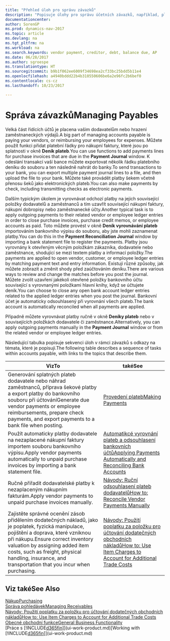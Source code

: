 ```yaml
---
title: "Přehled úloh pro správu závazků"
description: "Popisuje úlohy pro správu účetních závazků, například, placení věřitelům nebo vyrovnávání odchozích plateb na věcné položky k uzavíraní faktur nebo dobropisů."
documentationcenter: 
author: SorenGP
ms.prod: dynamics-nav-2017
ms.topic: article
ms.devlang: na
ms.tgt_pltfrm: na
ms.workload: na
ms.search.keywords: vendor payment, creditor, debt, balance due, AP
ms.date: 06/28/2017
ms.author: sgroespe
ms.translationtype: HT
ms.sourcegitcommit: b9b1f062ee6009f34698ea2cf33bc25bdd5b11e4
ms.openlocfilehash: a4940bddd22b4b310550606be6a2e96fc2b6bef0
ms.contentlocale: cs-cz
ms.lasthandoff: 10/23/2017

---
```

# <a name="managing-payables"></a><span data-ttu-id="452db-103">Správa závazků</span><span class="sxs-lookup"><span data-stu-id="452db-103">Managing Payables</span></span>
<span data-ttu-id="452db-104">Velká část řídících účtů je placena vašim dodavatelům nebo hrazení zaměstnaneckých výdajů.</span><span class="sxs-lookup"><span data-stu-id="452db-104">A big part of managing accounts payable is paying your vendors, or reimbursing your employees for expenses.</span></span> <span data-ttu-id="452db-105">Můžete použít funkci přidat platební řádky pro nákupní faktury, které jsou po splatnosti v okně **Deník plateb**.</span><span class="sxs-lookup"><span data-stu-id="452db-105">You can use functions to add payments lines for purchase invoices that are due in the **Payment Journal** window.</span></span> <span data-ttu-id="452db-106">K odeslání transakcí vaší bance můžete exportovat několik řádku platebního deníku do souboru a ten následně nahrát do banky.</span><span class="sxs-lookup"><span data-stu-id="452db-106">To send transactions to your bank, you can export multiple payment journal lines to a file, and then upload the file to your bank.</span></span> <span data-ttu-id="452db-107">Můžete také provádět platby šekem včetně přenosu šeků jako elektronických plateb.</span><span class="sxs-lookup"><span data-stu-id="452db-107">You can also make payments by check, including transmitting checks as electronic payments.</span></span>

<span data-ttu-id="452db-108">Dalším typickým úkolem je vyrovnávat odchozí platby na jejich související položky dodavatelů a zaměstnanců a tím uzavřít související nákupní faktury, nákupní dobropisy nebo zaměstnanecké účty.</span><span class="sxs-lookup"><span data-stu-id="452db-108">Another typical task is to apply outgoing payments to their related vendor or employee ledger entries in order to close purchase invoices, purchase credit memos, or employee accounts as paid.</span></span> <span data-ttu-id="452db-109">Toto můžete provést v okně **Deník vyrovnávání plateb** importováním bankovního výpisu do souboru, aby jste mohli zaznamenat platby.</span><span class="sxs-lookup"><span data-stu-id="452db-109">You can do this in the **Payment Reconciliation Journal** window by importing a bank statement file to register the payments.</span></span> <span data-ttu-id="452db-110">Platby jsou vyrovnány k otevřeným věcným položkám zákazníka, dodavatele nebo zaměstnance, shodující se mezi textem platby a informací položky.</span><span class="sxs-lookup"><span data-stu-id="452db-110">The payments are applied to open vendor, customer, or employee ledger entries by matching payment text and entry information.</span></span> <span data-ttu-id="452db-111">Existují různé způsoby, jak můžete zobrazit a změnit shody před zaúčtováním deníku.</span><span class="sxs-lookup"><span data-stu-id="452db-111">There are various ways to review and change the matches before you post the journal.</span></span> <span data-ttu-id="452db-112">Můžete zvolit uzavření jakékoli otevřené položky bankovního účtu související s vyrovnanými položkami hlavní knihy, když se účtujete deník.</span><span class="sxs-lookup"><span data-stu-id="452db-112">You can choose to close any open bank account ledger entries related to the applied ledger entries when you post the journal.</span></span> <span data-ttu-id="452db-113">Bankovní účet je automaticky odsouhlasený při vyrovnání všech plateb.</span><span class="sxs-lookup"><span data-stu-id="452db-113">The bank account is automatically reconciled when all payments are applied.</span></span>

<span data-ttu-id="452db-114">Případně můžete vyrovnávat platby ručně v okně **Deníky plateb** nebo v souvisejících položkách dodavatele či zaměstnance.</span><span class="sxs-lookup"><span data-stu-id="452db-114">Alternatively, you can apply outgoing payments manually in the **Payment Journal** window or from the related vendor or employee ledger entries.</span></span>

<span data-ttu-id="452db-115">Následující tabulka popisuje sekvenci úloh v rámci závazků s odkazy na témata, které je popisují.</span><span class="sxs-lookup"><span data-stu-id="452db-115">The following table describes a sequence of tasks within accounts payable, with links to the topics that describe them.</span></span>

| <span data-ttu-id="452db-116">Viz</span><span class="sxs-lookup"><span data-stu-id="452db-116">To</span></span> | <span data-ttu-id="452db-117">také</span><span class="sxs-lookup"><span data-stu-id="452db-117">See</span></span> |
| --- | --- |
| <span data-ttu-id="452db-118">Generování splatných plateb dodavatele nebo náhrad zaměstnanců, příprava šekové platby a export platby do bankovního souboru při účtování</span><span class="sxs-lookup"><span data-stu-id="452db-118">Generate due vendor payments or employee reimbursements, prepare check payments, and export payments to a bank file when posting.</span></span> |[<span data-ttu-id="452db-119">Provedení plateb</span><span class="sxs-lookup"><span data-stu-id="452db-119">Making Payments</span></span>](payables-make-payments.md) |
| <span data-ttu-id="452db-120">Použít automaticky platby dodavatele na nezaplacené nákupní faktury importem souboru bankovního výpisu.</span><span class="sxs-lookup"><span data-stu-id="452db-120">Apply vendor payments automatically to unpaid purchase invoices by importing a bank statement file.</span></span> |[<span data-ttu-id="452db-121">Automatikcé vyrovnání plateb a odsouhlasení bankovních účtů</span><span class="sxs-lookup"><span data-stu-id="452db-121">Applying Payments Automatically and Reconciling Bank Accounts</span></span>](receivables-apply-payments-auto-reconcile-bank-accounts.md) |
| <span data-ttu-id="452db-122">Ručně přiřadit dodavatelské platby k nezaplaceným nákupním fakturám.</span><span class="sxs-lookup"><span data-stu-id="452db-122">Apply vendor payments to unpaid purchase invoices manually.</span></span> |[<span data-ttu-id="452db-123">Návody: Ruční odsouhlasení plateb dodavatelů</span><span class="sxs-lookup"><span data-stu-id="452db-123">How to: Reconcile Vendor Payments Manually</span></span>](payables-how-apply-purchase-transactions-manually.md) |
|<span data-ttu-id="452db-124">Zajistěte správné ocenění zásob přidělením dodatečných nákladů, jako je poplatek, fyzická manipulace, pojištění a doprava, které vzniknou při nákupu.</span><span class="sxs-lookup"><span data-stu-id="452db-124">Ensure correct inventory valuation by assigning added item costs, such as freight, physical handling, insurance, and transportation that you incur when purchasing.</span></span>|[<span data-ttu-id="452db-125">Návody: Použití poplatku za položku pro účtování dodatečných obchodních nákladů</span><span class="sxs-lookup"><span data-stu-id="452db-125">How to: Use Item Charges to Account for Additional Trade Costs</span></span>](payables-how-assign-item-charges.md)|

## <a name="see-also"></a><span data-ttu-id="452db-126">Viz také</span><span class="sxs-lookup"><span data-stu-id="452db-126">See Also</span></span>
[<span data-ttu-id="452db-127">Nákup</span><span class="sxs-lookup"><span data-stu-id="452db-127">Purchasing</span></span>](purchasing-manage-purchasing.md)  
[<span data-ttu-id="452db-128">Správa pohledávek</span><span class="sxs-lookup"><span data-stu-id="452db-128">Managing Receivables</span></span>](receivables-manage-receivables.md)  
[<span data-ttu-id="452db-129">Návody: Použití poplatku za položku pro účtování dodatečných obchodních nákladů</span><span class="sxs-lookup"><span data-stu-id="452db-129">How to: Use Item Charges to Account for Additional Trade Costs</span></span>](payables-how-assign-item-charges.md)  
[<span data-ttu-id="452db-130">Obecné obchodní funkce</span><span class="sxs-lookup"><span data-stu-id="452db-130">General Business Functionality</span></span>](ui-across-business-areas.md)  
<span data-ttu-id="452db-131">[Práce s [!INCLUDE[d365fin](includes/d365fin_md.md)]](ui-work-product.md)</span><span class="sxs-lookup"><span data-stu-id="452db-131">[Working with [!INCLUDE[d365fin](includes/d365fin_md.md)]](ui-work-product.md)</span></span>

